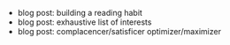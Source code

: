 - blog post: building a reading habit
- blog post: exhaustive list of interests
- blog post: complacencer/satisficer optimizer/maximizer
